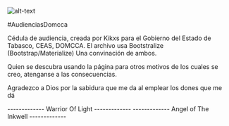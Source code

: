 ![alt-text](https://github.com/KikxS25/AudienciasDomcca/blob/main/tribalwolf.png)
 

#AudienciasDomcca

Cédula de audiencia, creada por Kikxs para el Gobierno del Estado de Tabasco, CEAS, DOMCCA. El archivo usa Bootstralize (Bootstrap/Materialize) Una convinación de ambos.

Quien se descubra usando la página para otros motivos de los cuales se creo, atenganse a las consecuencias.

Agradezco a Dios por la sabidura que me da al emplear los dones que me dá

------------- Warrior Of Light ------------- ------------- Angel of The Inkwell -------------
